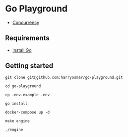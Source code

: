 # Go Playground

- [Concurrency](https://github.com/harryosmar/go-playground/blob/master/concurrency.md)

## Requirements

- [install Go](https://golang.org/doc/install)


## Getting started

```
git clone git@github.com:harryosmar/go-playground.git

cd go-playground

cp .env.example .env

go install

docker-compose up -d

make engine

./engine
```
